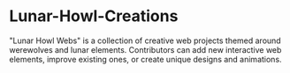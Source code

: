 # Lunar-Howl-Creations
"Lunar Howl Webs" is a collection of creative web projects themed around werewolves and lunar elements. Contributors can add new interactive web elements, improve existing ones, or create unique designs and animations.
